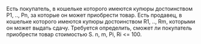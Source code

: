 Есть покупатель, в кошельке которого имеются купюры достоинством P1, .., Pn, за которые он может приобрести товар. Есть продавец, в кошельке которого имеются купюры достоинством R1, .., Rm, которыми он может выдать сдачу. Требуется определить, сможет ли покупатель приобрести товар стоимостью S. n, m, Pi, Ri <= 100.

